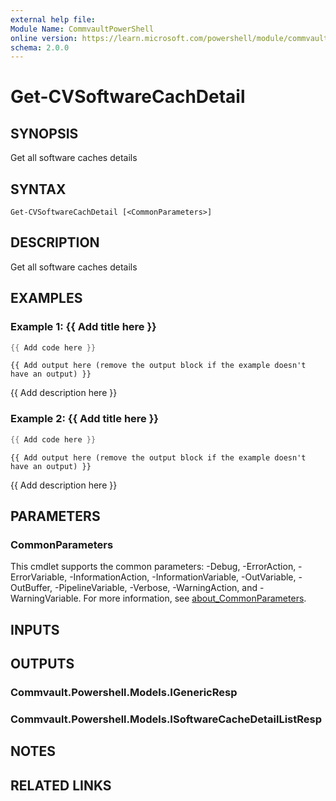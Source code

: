 ```yaml
---
external help file:
Module Name: CommvaultPowerShell
online version: https://learn.microsoft.com/powershell/module/commvaultpowershell/get-cvsoftwarecachdetail
schema: 2.0.0
---
```


# Get-CVSoftwareCachDetail

## SYNOPSIS
Get all software caches details

## SYNTAX

```
Get-CVSoftwareCachDetail [<CommonParameters>]
```

## DESCRIPTION
Get all software caches details

## EXAMPLES

### Example 1: {{ Add title here }}
```powershell
{{ Add code here }}
```

```output
{{ Add output here (remove the output block if the example doesn't have an output) }}
```

{{ Add description here }}

### Example 2: {{ Add title here }}
```powershell
{{ Add code here }}
```

```output
{{ Add output here (remove the output block if the example doesn't have an output) }}
```

{{ Add description here }}

## PARAMETERS

### CommonParameters
This cmdlet supports the common parameters: -Debug, -ErrorAction, -ErrorVariable, -InformationAction, -InformationVariable, -OutVariable, -OutBuffer, -PipelineVariable, -Verbose, -WarningAction, and -WarningVariable. For more information, see [about_CommonParameters](http://go.microsoft.com/fwlink/?LinkID=113216).

## INPUTS

## OUTPUTS

### Commvault.Powershell.Models.IGenericResp

### Commvault.Powershell.Models.ISoftwareCacheDetailListResp

## NOTES

## RELATED LINKS

